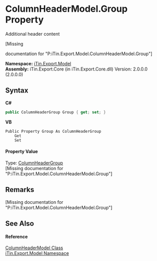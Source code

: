 # ColumnHeaderModel.Group Property 
Additional header content 

\[Missing <summary> documentation for "P:iTin.Export.Model.ColumnHeaderModel.Group"\]

**Namespace:**&nbsp;<a href="N_iTin_Export_Model">iTin.Export.Model</a><br />**Assembly:**&nbsp;iTin.Export.Core (in iTin.Export.Core.dll) Version: 2.0.0.0 (2.0.0.0)

## Syntax

**C#**<br />
``` C#
public ColumnHeaderGroup Group { get; set; }
```

**VB**<br />
``` VB
Public Property Group As ColumnHeaderGroup
	Get
	Set
```


#### Property Value
Type: <a href="T_iTin_Export_Model_ColumnHeaderGroup">ColumnHeaderGroup</a><br />\[Missing <value> documentation for "P:iTin.Export.Model.ColumnHeaderModel.Group"\]

## Remarks
\[Missing <remarks> documentation for "P:iTin.Export.Model.ColumnHeaderModel.Group"\]

## See Also


#### Reference
<a href="T_iTin_Export_Model_ColumnHeaderModel">ColumnHeaderModel Class</a><br /><a href="N_iTin_Export_Model">iTin.Export.Model Namespace</a><br />